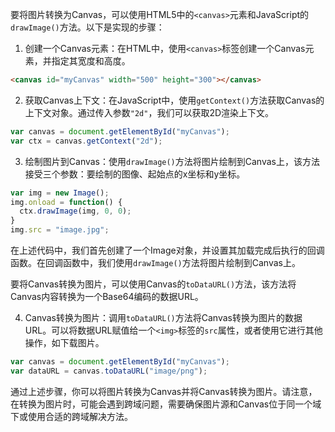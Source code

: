 要将图片转换为Canvas，可以使用HTML5中的`<canvas>`元素和JavaScript的`drawImage()`方法。以下是实现的步骤：

1. 创建一个Canvas元素：在HTML中，使用`<canvas>`标签创建一个Canvas元素，并指定其宽度和高度。

```html
<canvas id="myCanvas" width="500" height="300"></canvas>
```

2. 获取Canvas上下文：在JavaScript中，使用`getContext()`方法获取Canvas的上下文对象。通过传入参数`"2d"`，我们可以获取2D渲染上下文。

```javascript
var canvas = document.getElementById("myCanvas");
var ctx = canvas.getContext("2d");
```

3. 绘制图片到Canvas：使用`drawImage()`方法将图片绘制到Canvas上，该方法接受三个参数：要绘制的图像、起始点的x坐标和y坐标。

```javascript
var img = new Image();
img.onload = function() {
  ctx.drawImage(img, 0, 0);
}
img.src = "image.jpg";
```

在上述代码中，我们首先创建了一个Image对象，并设置其加载完成后执行的回调函数。在回调函数中，我们使用`drawImage()`方法将图片绘制到Canvas上。

要将Canvas转换为图片，可以使用Canvas的`toDataURL()`方法，该方法将Canvas内容转换为一个Base64编码的数据URL。

4. Canvas转换为图片：调用`toDataURL()`方法将Canvas转换为图片的数据URL。可以将数据URL赋值给一个`<img>`标签的`src`属性，或者使用它进行其他操作，如下载图片。

```javascript
var canvas = document.getElementById("myCanvas");
var dataURL = canvas.toDataURL("image/png");
```

通过上述步骤，你可以将图片转换为Canvas并将Canvas转换为图片。请注意，在转换为图片时，可能会遇到跨域问题，需要确保图片源和Canvas位于同一个域下或使用合适的跨域解决方法。